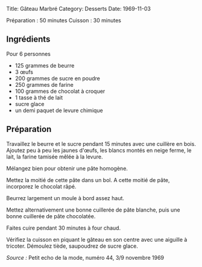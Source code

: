 Title: Gâteau Marbré
Category: Desserts
Date: 1969-11-03

Préparation : 50 minutes
Cuisson : 30 minutes

## Ingrédients

Pour 6 personnes

* 125 grammes de beurre
* 3 œufs
* 200 grammes de sucre en poudre
* 250 grammes de farine
* 100 grammes de chocolat à croquer
* 1 tasse à thé de lait
* sucre glace
* un demi paquet de levure chimique

## Préparation

Travaillez le beurre et le sucre pendant 15 minutes avec une cuillère en bois.
Ajoutez peu à peu les jaunes d'œufs, les blancs montés en neige ferme, le lait,
la farine tamisée mêlée à la levure.

Mélangez bien pour obtenir une pâte homogène.

Mettez la moitié de cette pâte dans un bol. A cette moitié de pâte, incorporez
le chocolat râpé.

Beurrez largement un moule à bord assez haut.

Mettez alternativement une bonne cuillerée de pâte blanche, puis une bonne
cuillerée de pâte chocolatée.

Faites cuire pendant 30 minutes à four chaud.

Vérifiez la cuisson en piquant le gâteau en son centre avec une aiguille à
tricoter.
Démoulez tiède, saupoudrez de sucre glace.

*Source :* Petit echo de la mode, numéro 44, 3/9 novembre 1969
